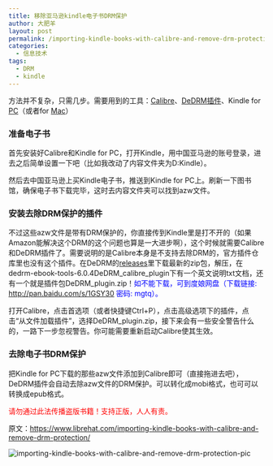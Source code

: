```yaml
---
title: 移除亚马逊kindle电子书DRM保护
author: 大肥羊
layout: post
permalink: /importing-kindle-books-with-calibre-and-remove-drm-protection.html
categories:
  - 信息技术
tags:
  - DRM
  - kindle
---
```

方法并不复杂，只需几步。需要用到的工具：<a href="http://calibre-ebook.com/download" target="_blank">Calibre</a>、<a href="https://github.com/psyrendust/dedrm-ebook-tools" target="_blank">DeDRM插件</a>、Kindle for <a href="http://www.amazon.cn/gp/feature.html/ref=kcp_pc_mkt_lnd?docId=98938" target="_blank">PC</a>（或者for <a href="http://www.amazon.cn/gp/feature.html/ref=kcp_mac_mkt_lnd?docId=98948" target="_blank">Mac</a>）  


### 准备电子书

首先安装好Calibre和Kindle for PC，打开Kindle，用中国亚马逊的账号登录，进去之后简单设置一下吧（比如我改动了内容文件夹为D:Kindle）。

然后去中国亚马逊上买Kindle电子书，推送到Kindle for PC上。刷新一下图书馆，确保电子书下载完毕，这时去内容文件夹可以找到azw文件。

### 安装去除DRM保护的插件

不过这些azw文件是带有DRM保护的，你直接传到Kindle里是打不开的（如果Amazon能解决这个DRM的这个问题也算是一大进步啊），这个时候就需要Calibre和DeDRM插件了。需要说明的是Calibre本身是不支持去除DRM的，官方插件仓库里也没有这个插件。在DeDRM的<a href="https://github.com/psyrendust/dedrm-ebook-tools/releases" target="_blank">releases</a>里下载最新的zip包，解压，在dedrm-ebook-tools-6.0.4DeDRM\_calibre\_plugin下有一个英文说明txt文档，还有一个就是插件包DeDRM_plugin.zip！<span style="color: #0000ff;">如不能下载，可到度娘网盘（下载链接: http://pan.baidu.com/s/1GSY30 密码: mgtq）。</span>

打开Calibre，点击首选项（或者快捷键Ctrl+P），点击高级选项下的插件，点击“从文件加载插件”，选择DeDRM_plugin.zip，接下来会有一些安全警告什么的，一路下一步忽视警告。你可能需要重新启动Calibre使其生效。

### 去除电子书DRM保护

把Kindle for PC下载的那些azw文件添加到Calibre即可（直接拖进去吧），DeDRM插件会自动去除azw文件的DRM保护。可以转化成mobi格式，也可可以转换成epub格式。

<span style="color: #ff0000;">请勿通过此法传播盗版书籍！支持正版，人人有责。</span>

原文：https://www.librehat.com/importing-kindle-books-with-calibre-and-remove-drm-protection/

![importing-kindle-books-with-calibre-and-remove-drm-protection-pic][1]

 [1]: https://cyhour.com/wp-content/uploads/2014/08/importing-kindle-books-with-calibre-and-remove-drm-protection-pic.png